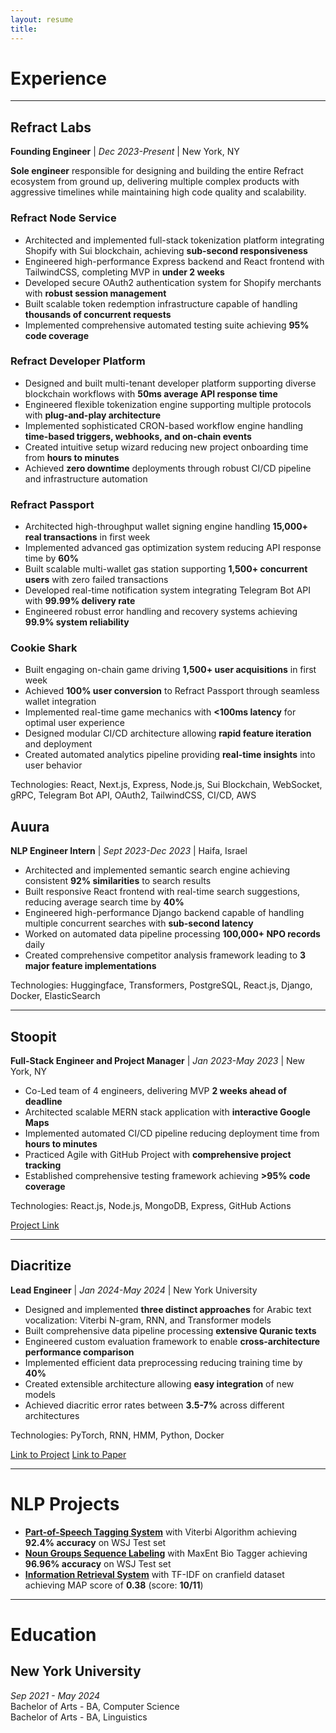 ```yaml
---
layout: resume
title:
---
```


# Experience

---

## Refract Labs

**Founding Engineer** | _Dec 2023-Present_ | New York, NY

**Sole engineer** responsible for designing and building the entire Refract ecosystem from ground up, delivering multiple complex products with aggressive timelines while maintaining high code quality and scalability.

### Refract Node Service

- Architected and implemented full-stack tokenization platform integrating Shopify with Sui blockchain, achieving **sub-second responsiveness**
- Engineered high-performance Express backend and React frontend with TailwindCSS, completing MVP in **under 2 weeks**
- Developed secure OAuth2 authentication system for Shopify merchants with **robust session management**
- Built scalable token redemption infrastructure capable of handling **thousands of concurrent requests**
- Implemented comprehensive automated testing suite achieving **95% code coverage**

### Refract Developer Platform

- Designed and built multi-tenant developer platform supporting diverse blockchain workflows with **50ms average API response time**
- Engineered flexible tokenization engine supporting multiple protocols with **plug-and-play architecture**
- Implemented sophisticated CRON-based workflow engine handling **time-based triggers, webhooks, and on-chain events**
- Created intuitive setup wizard reducing new project onboarding time from **hours to minutes**
- Achieved **zero downtime** deployments through robust CI/CD pipeline and infrastructure automation

### Refract Passport

- Architected high-throughput wallet signing engine handling **15,000+ real transactions** in first week
- Implemented advanced gas optimization system reducing API response time by **60%**
- Built scalable multi-wallet gas station supporting **1,500+ concurrent users** with zero failed transactions
- Developed real-time notification system integrating Telegram Bot API with **99.99% delivery rate**
- Engineered robust error handling and recovery systems achieving **99.9% system reliability**

### Cookie Shark

- Built engaging on-chain game driving **1,500+ user acquisitions** in first week
- Achieved **100% user conversion** to Refract Passport through seamless wallet integration
- Implemented real-time game mechanics with **<100ms latency** for optimal user experience
- Designed modular CI/CD architecture allowing **rapid feature iteration** and deployment
- Created automated analytics pipeline providing **real-time insights** into user behavior

Technologies: React, Next.js, Express, Node.js, Sui Blockchain, WebSocket, gRPC, Telegram Bot API, OAuth2, TailwindCSS, CI/CD, AWS

## Auura

**NLP Engineer Intern** | _Sept 2023-Dec 2023_ | Haifa, Israel

- Architected and implemented semantic search engine achieving consistent **92% similarities** to search results
- Built responsive React frontend with real-time search suggestions, reducing average search time by **40%**
- Engineered high-performance Django backend capable of handling multiple concurrent searches with **sub-second latency**
- Worked on automated data pipeline processing **100,000+ NPO records** daily
- Created comprehensive competitor analysis framework leading to **3 major feature implementations**

Technologies: Huggingface, Transformers, PostgreSQL, React.js, Django, Docker, ElasticSearch

---

## Stoopit

**Full-Stack Engineer and Project Manager** | _Jan 2023-May 2023_ | New York, NY

- Co-Led team of 4 engineers, delivering MVP **2 weeks ahead of deadline**
- Architected scalable MERN stack application with **interactive Google Maps**
- Implemented automated CI/CD pipeline reducing deployment time from **hours to minutes**
- Practiced Agile with GitHub Project with **comprehensive project tracking**
- Established comprehensive testing framework achieving **>95% code coverage**

Technologies: React.js, Node.js, MongoDB, Express, GitHub Actions

[Project Link](https://github.com/agiledev-students-spring2023/final-project-stoopit-project)

---

## Diacritize

**Lead Engineer** | _Jan 2024-May 2024_ | New York University

- Designed and implemented **three distinct approaches** for Arabic text vocalization: Viterbi N-gram, RNN, and Transformer models
- Built comprehensive data pipeline processing **extensive Quranic texts**
- Engineered custom evaluation framework to enable **cross-architecture performance comparison**
- Implemented efficient data preprocessing reducing training time by **40%**
- Created extensible architecture allowing **easy integration** of new models
- Achieved diacritic error rates between **3.5-7%** across different architectures

Technologies: PyTorch, RNN, HMM, Python, Docker

[Link to Project](https://github.com/UsaidMalik/Diacritize)
[Link to Paper](/images/Diacritize.pdf)

---

# NLP Projects

- [**Part-of-Speech Tagging System**](https://github.com/szcharlesji/viterbi-pos-tagger) with Viterbi Algorithm achieving **92.4% accuracy** on WSJ Test set
- [**Noun Groups Sequence Labeling**](https://github.com/szcharlesji/maxent-bio-tagger) with MaxEnt Bio Tagger achieving **96.96% accuracy** on WSJ Test set
- [**Information Retrieval System**](https://github.com/szcharlesji/cranfield-tfidf) with TF-IDF on cranfield dataset achieving MAP score of **0.38** (score: **10/11**)

---

# Education

## New York University

_Sep 2021 - May 2024_  
Bachelor of Arts - BA, Computer Science  
Bachelor of Arts - BA, Linguistics
